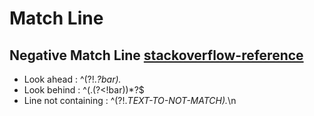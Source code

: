 # Match Line
## Negative Match Line [stackoverflow-reference](https://stackoverflow.com/questions/1240275/how-to-negate-specific-word-in-regex#answer-1240293)
- Look ahead : ^(?!.*?bar).*
- Look behind : ^(.(?<!bar))*?$
- Line not containing : ^(?!.*TEXT-TO-NOT-MATCH).*\n
